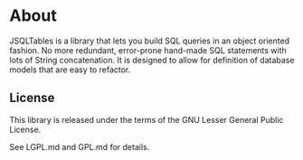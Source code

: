 # About

JSQLTables is a library that lets you build SQL queries in an object
oriented fashion. No more redundant, error-prone hand-made SQL statements
with lots of String concatenation. It is designed to allow for definition
of database models that are easy to refactor.

## License

This library is released under the terms of the GNU Lesser General Public
License.

See LGPL.md and GPL.md for details.
